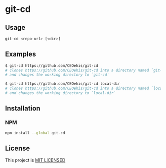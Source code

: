 # git-cd

## Usage

```sh
git-cd <repo-url> [<dir>]
```

## Examples

```sh
$ git-cd https://github.com/CEOehis/git-cd
# clones https://github.com/CEOehis/git-cd into a directory named `git-cd`
# and changes the working directory to `git-cd`

$ git-cd https://github.com/CEOehis/git-cd local-dir
# clones https://github.com/CEOehis/git-cd into a directory named `local-dir`
# and changes the working directory to `local-dir`
```

## Installation

### NPM

```sh
npm install --global git-cd
```

## License

This project is [MIT LICENSED](/LICENSE)
